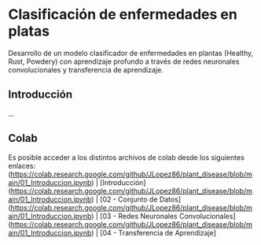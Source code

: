 # Clasificación de enfermedades en platas
Desarrollo de un modelo clasificador de enfermedades en plantas (Healthy, Rust, Powdery) con aprendizaje profundo a través de redes neuronales convolucionales y transferencia de aprendizaje.
## Introducción
...
## Colab
Es posible acceder a los distintos archivos de colab desde los siguientes enlaces: (https://colab.research.google.com/github/JLopez86/plant_disease/blob/main/01_Introduccion.ipynb) | [Introducción]
(https://colab.research.google.com/github/JLopez86/plant_disease/blob/main/01_Introduccion.ipynb) | [02 - Conjunto de Datos]
(https://colab.research.google.com/github/JLopez86/plant_disease/blob/main/01_Introduccion.ipynb) | [03 - Redes Neuronales Convolucionales]
(https://colab.research.google.com/github/JLopez86/plant_disease/blob/main/01_Introduccion.ipynb) | [04 - Transferencia de Aprendizaje]
